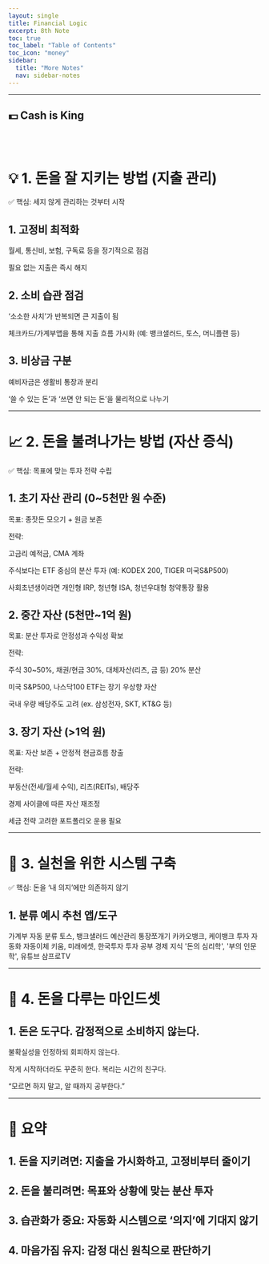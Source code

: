 ```yaml
---
layout: single
title: Financial Logic
excerpt: 8th Note
toc: true
toc_label: "Table of Contents"
toc_icon: "money"
sidebar:
  title: "More Notes"
  nav: sidebar-notes
---
```


---
💵 Cash is King
---

<br><br>
# 💡 1. 돈을 잘 지키는 방법 (지출 관리)

✅ 핵심: 세지 않게 관리하는 것부터 시작

## 1. 고정비 최적화

월세, 통신비, 보험, 구독료 등을 정기적으로 점검

필요 없는 지출은 즉시 해지

## 2. 소비 습관 점검

‘소소한 사치’가 반복되면 큰 지출이 됨

체크카드/가계부앱을 통해 지출 흐름 가시화
(예: 뱅크샐러드, 토스, 머니플랜 등)

## 3. 비상금 구분

예비자금은 생활비 통장과 분리

‘쓸 수 있는 돈’과 ‘쓰면 안 되는 돈’을 물리적으로 나누기

---

# 📈 2. 돈을 불려나가는 방법 (자산 증식)

✅ 핵심: 목표에 맞는 투자 전략 수립

## 1. 초기 자산 관리 (0~5천만 원 수준)

목표: 종잣돈 모으기 + 원금 보존

전략:

고금리 예적금, CMA 계좌

주식보다는 ETF 중심의 분산 투자 (예: KODEX 200, TIGER 미국S&P500)

사회초년생이라면 개인형 IRP, 청년형 ISA, 청년우대형 청약통장 활용

## 2. 중간 자산 (5천만~1억 원)

목표: 분산 투자로 안정성과 수익성 확보

전략:

주식 30~50%, 채권/현금 30%, 대체자산(리츠, 금 등) 20% 분산

미국 S&P500, 나스닥100 ETF는 장기 우상향 자산

국내 우량 배당주도 고려 (ex. 삼성전자, SKT, KT&G 등)

## 3. 장기 자산 (>1억 원)

목표: 자산 보존 + 안정적 현금흐름 창출

전략:

부동산(전세/월세 수익), 리츠(REITs), 배당주

경제 사이클에 따른 자산 재조정

세금 전략 고려한 포트폴리오 운용 필요

---

# 📘 3. 실천을 위한 시스템 구축

✅ 핵심: 돈을 ‘내 의지’에만 의존하지 않기

## 1. 분류	예시	추천 앱/도구

가계부	자동 분류	토스, 뱅크샐러드
예산관리	통장쪼개기	카카오뱅크, 케이뱅크
투자 자동화	자동이체	키움, 미래에셋, 한국투자
투자 공부	경제 지식	'돈의 심리학', '부의 인문학', 유튜브 삼프로TV

---

# 🧠 4. 돈을 다루는 마인드셋

## 1. 돈은 도구다. 감정적으로 소비하지 않는다.

불확실성을 인정하되 회피하지 않는다.

작게 시작하더라도 꾸준히 한다. 복리는 시간의 친구다.

“모르면 하지 말고, 알 때까지 공부한다.”

---

# 🔄 요약

## 1. 돈을 지키려면: 지출을 가시화하고, 고정비부터 줄이기

## 2. 돈을 불리려면: 목표와 상황에 맞는 분산 투자

## 3. 습관화가 중요: 자동화 시스템으로 ‘의지’에 기대지 않기

## 4. 마음가짐 유지: 감정 대신 원칙으로 판단하기
